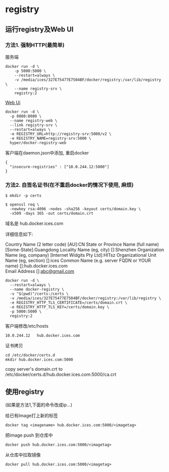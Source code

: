 # registry

## 运行registry及Web UI

### 方法1. 强制HTTP(最简单)

  服务端
  ```
  docker run -d \
      -p 5000:5000 \
      --restart=always \
      -v /media/ices/327E75477E7504BF/docker/registry:/var/lib/registry \
      --name registry-srv \
      registry:2
  ```

  [Web Ui](https://github.com/mkuchin/docker-registry-web)
  ```
  docker run -d \
    -p 8080:8080 \
    --name registry-web \
    --link registry-srv \
    --restart=always \
    -e REGISTRY_URL=http://registry-srv:5000/v2 \
    -e REGISTRY_NAME=registry-srv:5000 \
    hyper/docker-registry-web
  ```



  客户端在daemon.json中添加, 重启docker

  ```
  {
    "insecure-registries" : ["10.0.244.12:5000"]
  }
  ```

### 方法2. 自签名证书(在不重启docker的情况下使用, 麻烦)

```
$ mkdir -p certs

$ openssl req \
  -newkey rsa:4096 -nodes -sha256 -keyout certs/domain.key \
  -x509 -days 365 -out certs/domain.crt
```

域名是 hub.docker.ices.com

详细信息如下: 

Country Name (2 letter code) [AU]:CN
State or Province Name (full name) [Some-State]:Guangdong
Locality Name (eg, city) []:Shenzhen
Organization Name (eg, company) [Internet Widgits Pty Ltd]:HITsz
Organizational Unit Name (eg, section) []:ices
Common Name (e.g. server FQDN or YOUR name) []:hub.docker.ices.com    
Email Address []:abc@gmail.com   


```
docker run -d \
  --restart=always \
  --name docker-registry \
  -v "$(pwd)"/certs:/certs \
  -v /media/ices/327E75477E7504BF/docker/registry:/var/lib/registry \
  -e REGISTRY_HTTP_TLS_CERTIFICATE=/certs/domain.crt \
  -e REGISTRY_HTTP_TLS_KEY=/certs/domain.key \
  -p 5000:5000 \
  registry:2

```

客户端修改/etc/hosts
```
10.0.244.12   hub.docker.ices.com 
```
证书拷贝
```
cd /etc/docker/certs.d
mkdir hub.docker.ices.com:5000
```
copy server's domain.crt  to /etc/docker/certs.d/hub.docker.ices.com:5000/ca.crt


## 使用registry
(如果是方法1,下面的命令改成ip...)

给已有Image打上新的标签
```
docker tag <imagename> hub.docker.ices.com:5000/<imagetag>
```

把image push 到仓库中
```
docker push hub.docker.ices.com:5000/<imagetag>
```

从仓库中拉取镜像
```
docker pull hub.docker.ices.com:5000/<imagetag>
```
